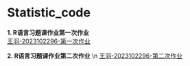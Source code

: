 # Statistic_code
**1. R语言习题课作业第一次作业**  
[王羽-2023102296-第一次作业](https://github.com/wangyu-debug/Statistic_code/blob/main/code_excise1.R)

**2. R语言习题课作业第二次作业** \n
[王羽-2023102296-第二次作业](https://github.com/wangyu-debug/Statistic_code/blob/main/%E7%8E%8B%E7%BE%BD-2023102296-%E7%AC%AC%E4%BA%8C%E6%AC%A1%E4%BD%9C%E4%B8%9A.R)
